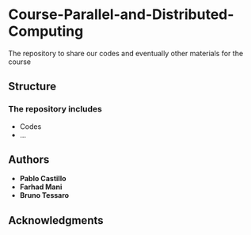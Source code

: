 # Course-Parallel-and-Distributed-Computing
The repository to share our codes and eventually other materials for the course
## Structure
### The repository includes
- Codes
- ...


## Authors
* **Pablo Castillo** 
* **Farhad Mani** 
* **Bruno Tessaro** 

## Acknowledgments



